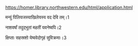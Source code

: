 https://homer.library.northwestern.edu/html/application.html

मन्युं पिलियजस्याखिलेयस्य वद देवि तम्।1

नाशवर्षां तदुद्भूतां महतीं यवनेष्वपि।2

क्षिप्ताः सहस्रशो येष्ववेदोगृहं सुविक्रमाः।3
